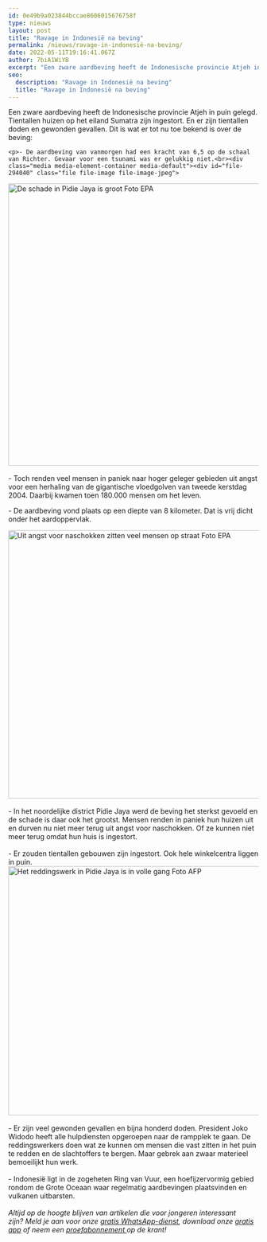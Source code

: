 ```yaml
---
id: 0e49b9a023844bccae8606015676758f
type: nieuws
layout: post
title: "Ravage in Indonesië na beving"
permalink: /nieuws/ravage-in-indonesië-na-beving/
date: 2022-05-11T19:16:41.067Z
author: 7biA1WiYB
excerpt: "Een zware aardbeving heeft de Indonesische provincie Atjeh in puin gelegd. Tientallen huizen op het eiland Sumatra zijn ingestort. En er zijn tientallen doden en gewonden gevallen. Dit is wat er tot nu toe bekend is over de beving:  "
seo:
  description: "Ravage in Indonesië na beving"
  title: "Ravage in Indonesië na beving"
---
```

Een zware aardbeving heeft de Indonesische provincie Atjeh in puin gelegd. Tientallen huizen op het eiland Sumatra zijn ingestort. En er zijn tientallen doden en gewonden gevallen. Dit is wat er tot nu toe bekend is over de beving:  

    <p>- De aardbeving van vanmorgen had een kracht van 6,5 op de schaal van Richter. Gevaar voor een tsunami was er gelukkig niet.<br><div class="media media-element-container media-default"><div id="file-294040" class="file file-image file-image-jpeg">

        
  
  <div class="content">
    <img alt="De schade in Pidie Jaya is groot  Foto EPA" title="De schade in Pidie Jaya is groot  Foto EPA" height="567" width="850" class="media-element file-default" src="https://7dagen.netlify.app/sites/default/files/EPA-48800346-klein.jpg">  </div>

  
</div>
</div><br>- Toch renden veel mensen in paniek naar hoger geleger gebieden uit angst voor een herhaling van de gigantische vloedgolven van tweede kerstdag 2004. Daarbij kwamen toen 180.000 mensen om het leven.
<p>- De aardbeving vond plaats op een diepte van 8 kilometer. Dat is vrij dicht onder het aardoppervlak.<br><div class="media media-element-container media-default"><div id="file-294030" class="file file-image file-image-jpeg">

        
  
  <div class="content">
    <img alt="Uit angst voor naschokken zitten veel mensen op straat  Foto EPA" title="Uit angst voor naschokken zitten veel mensen op straat  Foto EPA" height="539" width="850" class="media-element file-default" src="https://7dagen.netlify.app/sites/default/files/EPA-48797879-klein.jpg">  </div>

  
</div>
</div><br>- In het noordelijke district Pidie Jaya werd de beving het sterkst gevoeld en de schade is daar ook het grootst. Mensen renden in paniek hun huizen uit en durven nu niet meer terug uit angst voor naschokken. Of ze kunnen niet meer terug omdat hun huis is ingestort.<br><br>- Er zouden tientallen gebouwen zijn ingestort. Ook hele winkelcentra liggen in puin.<br><div class="media media-element-container media-default"><div id="file-293919" class="file file-image file-image-jpeg">

        
  
  <div class="content">
    <img alt="Het reddingswerk in Pidie Jaya is in volle gang  Foto AFP" title="Het reddingswerk in Pidie Jaya is in volle gang  Foto AFP" height="501" width="850" class="media-element file-default" src="https://7dagen.netlify.app/sites/default/files/AFP-48798760-klein.jpg">  </div>

  
</div>
</div><br>- Er zijn veel gewonden gevallen en bijna honderd doden. President Joko Widodo heeft alle hulpdiensten opgeroepen naar de rampplek te gaan. De reddingswerkers doen wat ze kunnen om mensen die vast zitten in het puin te redden en de slachtoffers te bergen. Maar gebrek aan zwaar materieel bemoeilijkt hun werk.<br><br>- Indonesië ligt in de zogeheten Ring van Vuur, een hoefijzervormig gebied rondom de Grote Oceaan waar regelmatig aardbevingen plaatsvinden en vulkanen uitbarsten.<br><br><em>Altijd op de hoogte blijven van artikelen die voor jongeren interessant zijn? Meld je aan voor onze </em><a href="https://7dagen.netlify.app/whatsapp"><em>gratis WhatsApp-dienst</em></a><em>, download onze </em><a href="https://7dagen.netlify.app/app"><em>gratis app</em></a><em> of neem een </em><a href="https://abonneren.sevendays.nl/abonneren/abonnementen/ae/artikel"><em>proefabonnement </em></a><em>op de krant!</em>  

